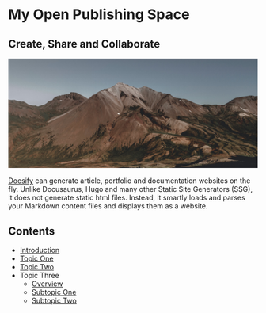 # My **Open Publishing** Space

## Create, Share and Collaborate

![Photo of Mountain](images/mountain.jpg)

[Docsify](https://docsify.js.org/#/) can generate article, portfolio and documentation websites on the fly. Unlike Docusaurus, Hugo and many other Static Site Generators (SSG), it does not generate static html files. Instead, it smartly loads and parses your Markdown content files and displays them as a website.

## Contents
- [Introduction](introduction.md)
- [Topic One](topic-one.md)
- [Topic Two](topic-two.md)
- Topic Three
    - [Overview](/topic-three/overview.md)
    - [Subtopic One](/topic-three/subtopic-one.md)
    - [Subtopic Two](/topic-three/subtopic-two.md)